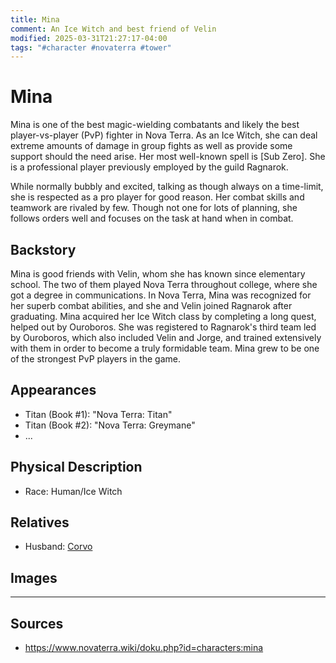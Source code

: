 ```yaml
---
title: Mina
comment: An Ice Witch and best friend of Velin
modified: 2025-03-31T21:27:17-04:00
tags: "#character #novaterra #tower"
---
```

# Mina

Mina is one of the best magic-wielding combatants and likely the best player-vs-player (PvP) fighter in Nova Terra. As an Ice Witch, she can deal extreme amounts of damage in group fights as well as provide some support should the need arise. Her most well-known spell is [Sub Zero]. She is a professional player previously employed by the guild Ragnarok.

While normally bubbly and excited, talking as though always on a time-limit, she is respected as a pro player for good reason. Her combat skills and teamwork are rivaled by few. Though not one for lots of planning, she follows orders well and focuses on the task at hand when in combat.

## Backstory

Mina is good friends with Velin, whom she has known since elementary school. The two of them played Nova Terra throughout college, where she got a degree in communications. In Nova Terra, Mina was recognized for her superb combat abilities, and she and Velin joined Ragnarok after graduating. Mina acquired her Ice Witch class by completing a long quest, helped out by Ouroboros. She was registered to Ragnarok's third team led by Ouroboros, which also included Velin and Jorge, and trained extensively with them in order to become a truly formidable team. Mina grew to be one of the strongest PvP players in the game.

## Appearances

- Titan (Book #1): "Nova Terra: Titan"
- Titan (Book #2): "Nova Terra: Greymane"
- ...

## Physical Description

- Race: Human/Ice Witch

## Relatives

- Husband: [Corvo](Characters/Corvo.md)

## Images

---
## Sources
- https://www.novaterra.wiki/doku.php?id=characters:mina